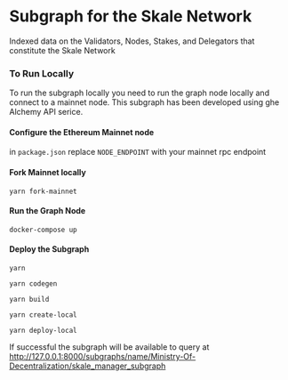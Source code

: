 # Subgraph for the Skale Network

Indexed data on the Validators, Nodes, Stakes, and Delegators that constitute the Skale Network

### To Run Locally
To run the subgraph locally you need to run the graph node locally and connect to a mainnet node. This subgraph has been developed using ghe Alchemy API serice. 

#### Configure the Ethereum Mainnet node
in `package.json` replace `NODE_ENDPOINT` with your mainnet rpc endpoint

#### Fork Mainnet locally
`yarn fork-mainnet`

#### Run the Graph Node
`docker-compose up`

#### Deploy the Subgraph
`yarn`

`yarn codegen`

`yarn build`

`yarn create-local`

`yarn deploy-local`

If successful the subgraph will be available to query at http://127.0.0.1:8000/subgraphs/name/Ministry-Of-Decentralization/skale_manager_subgraph
